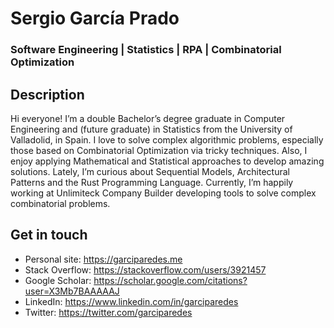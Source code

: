 # Sergio García Prado 
### Software Engineering | Statistics | RPA | Combinatorial Optimization

## Description
Hi everyone! I’m a double Bachelor’s degree graduate in Computer Engineering and (future graduate) in Statistics from the University of Valladolid, in Spain. I love to solve complex algorithmic problems, especially those based on Combinatorial Optimization via tricky techniques. Also, I enjoy applying Mathematical and Statistical approaches to develop amazing solutions. Lately, I’m curious about Sequential Models, Architectural Patterns and the Rust Programming Language. Currently, I’m happily working at Unlimiteck Company Builder developing tools to solve complex combinatorial problems.

## Get in touch
- Personal site: https://garciparedes.me
- Stack Overflow: https://stackoverflow.com/users/3921457
- Google Scholar: https://scholar.google.com/citations?user=X3Mb7BAAAAAJ
- LinkedIn: https://www.linkedin.com/in/garciparedes
- Twitter: https://twitter.com/garciparedes
